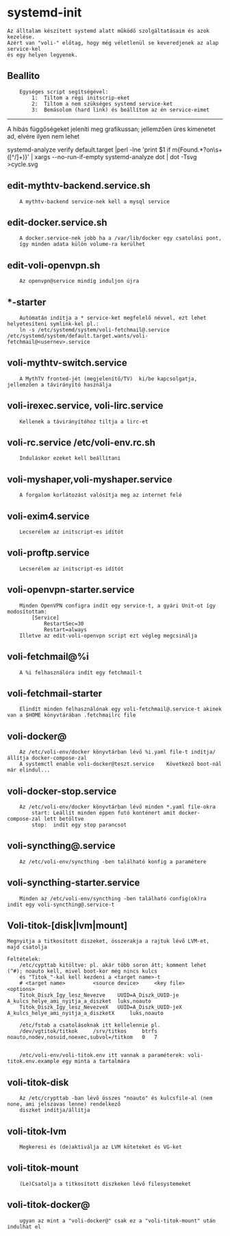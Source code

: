 # systemd-init
	Az álltalam készített systemd alatt működő szolgáltatásaim és azok kezelése.
	Azért van "voli-" előtag, hogy még véletlenül se keveredjenek az alap service-kel 
	és egy helyen legyenek.

##	Beallito
		Egységes script segítségével: 
		    1:	Tiltom a régi initscrip-eket
		    2:	Tiltom a nem szükséges systemd service-ket
		    3:	Bemásolom (hard link) és beállítom az én service-eimet


---------------------------
A hibás függőségeket jeleníti meg grafikussan; jellemzően üres kimenetet ad, elvére ilyen nem lehet

systemd-analyze verify default.target |perl -lne 'print $1 if m{Found.*?on\s+([^/]+)}' | xargs --no-run-if-empty systemd-analyze dot | dot -Tsvg >cycle.svg


##	edit-mythtv-backend.service.sh
		A mythtv-backend service-nek kell a mysql service

##	edit-docker.service.sh
		A docker.service-nek jobb ha a /var/lib/docker egy csatolási pont,
		így minden adata külön volume-ra kerülhet

##	edit-voli-openvpn.sh
		Az openvpn@service mindíg induljon újra

##	*-starter
		Autómatán indítja a * service-ket megfelelő névvel, ezt lehet helyetesíteni symlink-kel pl.:
		ln -s /etc/systemd/system/voli-fetchmail@.service /etc/systemd/system/default.target.wants/voli-fetchmail@<usernev>.service


##	voli-mythtv-switch.service
		A MythTV fronted-jét (megjelenítő/TV)  ki/be kapcsolgatja, jellemzően a távirányító használja

##	voli-irexec.service, voli-lirc.service
		Kellenek a távirányítóhoz tiltja a lirc-et

##	voli-rc.service /etc/voli-env.rc.sh
		Induláskor ezeket kell beállítani

##	voli-myshaper,voli-myshaper.service
		A forgalom korlátozást valósítja meg az internet felé

##	voli-exim4.service
		Lecserélem az initscript-es idítót

##	voli-proftp.service
		Lecserélem az initscript-es idítót

##	voli-openvpn-starter.service
		Minden OpenVPN configra indít egy service-t, a gyári Unit-ot így modosítottam:
			[Service]
			    RestartSec=30
			    Restart=always
		Illetve az edit-voli-openvpn script ezt végleg megcsinálja

##	voli-fetchmail@%i
		A %i felhasználóra indít egy fetchmail-t
##	voli-fetchmail-starter
		Elindít minden felhasználónak egy voli-fetchmail@.service-t akinek van a $HOME könyvtárában .fetchmailrc file

##	voli-docker@
		Az /etc/voli-env/docker könyvtárban lévő %i.yaml file-t indítja/állítja docker-compose-zal
		A systemctl enable voli-docker@teszt.service 	Következő boot-nál már elindul...
##	voli-docker-stop.service
		Az /etc/voli-env/docker könyvtárban lévő minden *.yaml file-okra 
		    start: Leállít minden éppen futó konténert amit docker-compose-zal lett betöltve
		    stop:  indít egy stop parancsot
		    

##	voli-syncthing@.service
		Az /etc/voli-env/syncthing -ben található konfig a paramétere
##	voli-syncthing-starter.service
		Minden az /etc/voli-env/syncthing -ben található config(ok)ra indít egy voli-syncthing@.service-t


##	Voli-titok-[disk|lvm|mount] 

	Megnyitja a titkosított diszeket, összerakja a rajtuk lévő LVM-et, majd csatolja

	Feltételek:
	    /etc/cypttab kitöltve: pl. akár több soron átt; komment lehet (^#); noauto kell, mivel boot-kor még nincs kulcs
		és "Titok_"-kal kell kezdeni a <target name>-t
		# <target name>			<source device>		<key file>				<options>
		Titok_Diszk_Így_lesz_Nevezve 	UUID=A_Diszk_UUID-je 	A_kulcs_helye_ami_nyitja_a_diszket 	luks,noauto
		Titok_Diszk_Így_lesz_NevezveX 	UUID=A_Diszk_UUID-jeX 	A_kulcs_helye_ami_nyitja_a_diszketX 	luks,noauto

	    /etc/fstab a csatolásoknak itt kellelennie pl.
		/dev/vgtitok/titkok 	/srv/titkos 	btrfs 	noauto,nodev,nosuid,noexec,subvol=/titkom 	0 	7

	    
	    /etc/voli-env/voli-titok.env itt vannak a paraméterek: voli-titok.env.example egy minta a tartalmára

##	voli-titok-disk
	    Az /etc/crypttab -ban lévő összes "noauto" és kulcsfile-al (nem none, ami jelszavas lenne) rendelkező
	    diszket indítja/állítja

##	voli-titok-lvm
	    Megkeresi és (de)aktiválja az LVM köteteket és VG-ket

##	voli-titok-mount
	    (Le)Csatolja a titkosított diszkeken lévő filesystemeket

##	voli-titok-docker@
	    ugyan az mint a "voli-docker@" csak ez a "voli-titok-mount" után indulhat el



